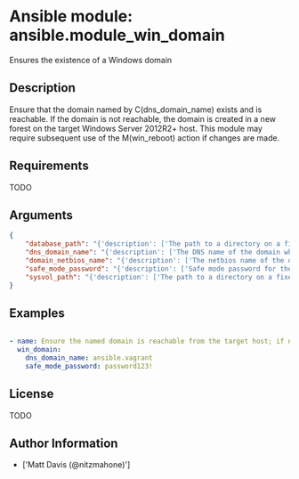 # Ansible module: ansible.module_win_domain


Ensures the existence of a Windows domain

## Description

Ensure that the domain named by C(dns_domain_name) exists and is reachable.
If the domain is not reachable, the domain is created in a new forest on the target Windows Server 2012R2+ host.
This module may require subsequent use of the M(win_reboot) action if changes are made.

## Requirements

TODO

## Arguments

``` json
{
    "database_path": "{'description': ['The path to a directory on a fixed disk of the Windows host where the domain database will be created.', 'If not set then the default path is C(%SYSTEMROOT%\\NTDS).'], 'type': 'path', 'version_added': '2.5'}",
    "dns_domain_name": "{'description': ['The DNS name of the domain which should exist and be reachable or reside on the target Windows host.'], 'required': True}",
    "domain_netbios_name": "{'description': ['The netbios name of the domain.', 'If not set, then the default netbios name will be the first section of dns_domain_name, up to, but not including the first period.'], 'version_added': '2.6'}",
    "safe_mode_password": "{'description': ['Safe mode password for the domain controller.'], 'required': True}",
    "sysvol_path": "{'description': ['The path to a directory on a fixed disk of the Windows host where the Sysvol file will be created.', 'If not set then the default path is C(%SYSTEMROOT%\\SYSVOL).'], 'type': 'path', 'version_added': '2.5'}",
}
```

## Examples


``` yaml

- name: Ensure the named domain is reachable from the target host; if not, create the domain in a new forest residing on the target host
  win_domain:
    dns_domain_name: ansible.vagrant
    safe_mode_password: password123!

```

## License

TODO

## Author Information
  - ['Matt Davis (@nitzmahone)']
